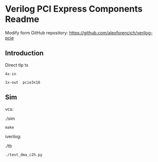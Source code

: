# Verilog PCI Express Components Readme

Modify form  GitHub repository: https://github.com/alexforencich/verilog-pcie

## Introduction

Direct tlp tx 

	4x-in

	1x-out  pcie3x16

## Sim

vcs:

./sim
  
	make

iverilog:

./tb

	./test_dma_c2h.py


